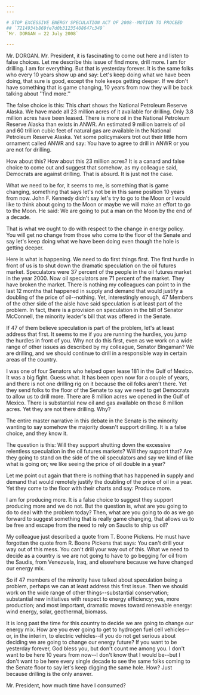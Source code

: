 ```yaml
---
---

# STOP EXCESSIVE ENERGY SPECULATION ACT OF 2008--MOTION TO PROCEED
## `7214934b869fe7d0b31235408647c349`
`Mr. DORGAN — 22 July 2008`

---
```



Mr. DORGAN. Mr. President, it is fascinating to come out here and 
listen to false choices. Let me describe this issue of find more, drill 
more. I am for drilling. I am for everything. But that is yesterday 
forever. It is the same folks who every 10 years show up and say: Let's 
keep doing what we have been doing, that sure is good, except the hole 
keeps getting deeper. If we don't have something that is game changing, 
10 years from now they will be back talking about ''find more.''

The false choice is this: This chart shows the National Petroleum 
Reserve Alaska. We have made all 23 million acres of it available for 
drilling. Only 3.8 million acres have been leased. There is more oil in 
the National Petroleum Reserve Alaska than exists in ANWR. An estimated 
9 million barrels of oil and 60 trillion cubic feet of natural gas are 
available in the National Petroleum Reserve Alaska. Yet some 
policymakers trot out their little horn ornament called ANWR and say: 
You have to agree to drill in ANWR or you are not for drilling.

How about this? How about this 23 million acres? It is a canard and 
false choice to come out and suggest that somehow, as my colleague 
said, Democrats are against drilling. That is absurd. It is just not 
the case.

What we need to be for, it seems to me, is something that is game 
changing, something that says let's not be in this same position 10 
years from now. John F. Kennedy didn't say let's try to go to the Moon 
or I would like to think about going to the Moon or maybe we will make 
an effort to go to the Moon. He said: We are going to put a man on the 
Moon by the end of a decade.

That is what we ought to do with respect to the change in energy 
policy. You will get no change from those who come to the floor of the 
Senate and say let's keep doing what we have been doing even though the 
hole is getting deeper.

Here is what is happening. We need to do first things first. The 
first hurdle in front of us is to shut down the dramatic speculation on 
the oil futures market. Speculators were 37 percent of the people in 
the oil futures market in the year 2000. Now oil speculators are 71 
percent of the market. They have broken the market. There is nothing my 
colleagues can point to in the last 12 months that happened in supply 
and demand that would justify a doubling of the price of oil--nothing. 
Yet, interestingly enough, 47 Members of the other side of the aisle 
have said speculation is at least part of the problem. In fact, there 
is a provision on speculation in the bill of Senator McConnell, the 
minority leader's bill that was offered in the Senate.

If 47 of them believe speculation is part of the problem, let's at 
least address that first. It seems to me if you are running the 
hurdles, you jump the hurdles in front of you. Why not do this first, 
even as we work on a wide range of other issues as described by my 
colleague, Senator Bingaman? We are drilling, and we should continue to 
drill in a responsible way in certain areas of the country.

I was one of four Senators who helped open lease 181 in the Gulf of 
Mexico. It was a big fight. Guess what. It has been open now for a 
couple of years, and there is not one drilling rig on it because the 
oil folks aren't there. Yet they send folks to the floor of the Senate 
to say we need to get Democrats to allow us to drill more. There are 8 
million acres we opened in the Gulf of Mexico. There is substantial new 
oil and gas available on those 8 million acres. Yet they are not there 
drilling. Why?

The entire master narrative in this debate in the Senate is the 
minority wanting to say somehow the majority doesn't support drilling. 
It is a false choice, and they know it.

The question is this: Will they support shutting down the excessive 
relentless speculation in the oil futures markets? Will they support 
that? Are they going to stand on the side of the oil speculators and 
say we kind of like what is going on; we like seeing the price of oil 
double in a year?

Let me point out again that there is nothing that has happened in 
supply and demand that would remotely justify the doubling of the price 
of oil in a year. Yet they come to the floor with their charts and say: 
Produce more.

I am for producing more. It is a false choice to suggest they support 
producing more and we do not. But the question is, what are you going 
to do to deal with the problem today? Then, what are you going to do as 
we go forward to suggest something that is really game changing, that 
allows us to be free and escape from the need to rely on Saudis to ship 
us oil?

My colleague just described a quote from T. Boone Pickens. He must 
have forgotten the quote from R. Boone Pickens that says: You can't 
drill your way out of this mess. You can't drill your way out of this. 
What we need to decide as a country is we are not going to have to go 
begging for oil from the Saudis, from Venezuela, Iraq, and elsewhere 
because we have changed our energy mix.

So if 47 members of the minority have talked about speculation being 
a problem, perhaps we can at least address this first issue. Then we 
should work on the wide range of other things--substantial 
conservation; substantial new initiatives with respect to energy 
efficiency; yes, more production; and most important, dramatic moves 
toward renewable energy: wind energy, solar, geothermal, biomass.

It is long past the time for this country to decide we are going to 
change our energy mix. How are you ever going to get to hydrogen fuel 
cell vehicles--or, in the interim, to electric vehicles--if you do not 
get serious about deciding we are going to change our energy future? If 
you want to be yesterday forever, God bless you, but don't count me 
among you. I don't want to be here 10 years from now--I don't know that 
I would be--but I don't want to be here every single decade to see the 
same folks coming to the Senate floor to say let's keep digging the 
same hole. How? Just because drilling is the only answer.

Mr. President, how much time have I consumed?
